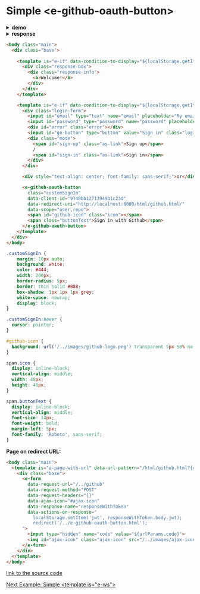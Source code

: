# Simple &lt;e-github-oauth-button&gt;

<details><summary><b>demo</b></summary><br>
  
<a href="http://www.youtube.com/watch?feature=player_embedded&v=PzEPLgav6vQ" target="_blank">
	<img class="youtube-video" src="http://img.youtube.com/vi/PzEPLgav6vQ/0.jpg" width="450"/>
</a>
  
</details><details><summary><b>response</b></summary>

```bash
# request is made on redirect URL page
Request URL: /../github
Request Method: GET
Request Body: {"code": "<some retrieved code from redirect uri page>"}
-------------------------------------------
Status Code: 200 ok
Content-Type: application/json
```
```json
{
  "jwt": "<some jwt token from your endpoint>"
}
```

</details>

```html
<body class="main">
  <div class="base">
    
    <template is="e-if" data-condition-to-display="${localStorage.getItem('jwt') != null}">
      <div class="response-box">
        <div class="response-info">
          <b>Welcome!</b>
        </div>
      </div>
    </template>

    <template is="e-if" data-condition-to-display="${localStorage.getItem('jwt') == null}">
      <div class="login-form">
        <input id="email" type="text" name="email" placeholder="My email" class="login-input">
        <input id="password" type="password" name="password" placeholder="My password" class="login-input">
        <div id="error" class="error"></div>
        <input id="go-button" type="button" value="Sign in" class="login-input">
        <div class="mode">
          <span id="sign-up" class="as-link">Sign up</span>
          /
          <span id="sign-in" class="as-link">Sign in</span>
        </div>
      </div>

      <div style="text-align: center; font-family: sans-serif;">or</div>

      <e-github-oauth-button
        class="customSignIn"
        data-client-id="9740bb12713949b1c23d"
        data-redirect-uri="http://localhost:8000/html/github.html/"
        data-scope="user,repo">
        <span id="github-icon" class="icon"></span>
        <span class="buttonText">Sign in with Github</span>
      </e-github-oauth-button>
    </template>
  </div>
</body>
```
```css
.customSignIn {
    margin: 10px auto;
    background: white;
    color: #444;
    width: 200px;
    border-radius: 5px;
    border: thin solid #888;
    box-shadow: 1px 1px 1px grey;
    white-space: nowrap;
    display: block;
}

.customSignIn:hover {
  cursor: pointer;
}

#github-icon {
  background: url('/../images/github-logo.png') transparent 5px 50% no-repeat;
}

span.icon {
  display: inline-block;
  vertical-align: middle;
  width: 48px;
  height: 48px;
}

span.buttonText {
  display: inline-block;
  vertical-align: middle;
  font-size: 14px;
  font-weight: bold;
  margin-left: 5px;
  font-family: 'Roboto', sans-serif;
}
```

**Page on redirect URL:**

```html
<body class="main">
  <template is="e-page-with-url" data-url-pattern="/html/github.html?{code}">
    <div class="base">
      <e-form
        data-request-url="/../github"
        data-request-method="POST"
        data-request-headers="{}"
        data-ajax-icon="#ajax-icon"
        data-response-name="responseWithToken"
        data-actions-on-response="
          localStorage.setItem('jwt', responseWithToken.body.jwt);
          redirect('/../e-github-oauth-button.html');
      ">
        <input type="hidden" name="code" value="${urlParams.code}">
        <img id="ajax-icon" class="ajax-icon" src="/../images/ajax-icon.svg"/>
      </e-form>
    </div> 
  </template>
</body>
```

[link to the source code](https://github.com/Guseyn/EHTML/blob/master/examples/src/e-github-oauth-button.html)

[Next Example: Simple &lt;template is="e-ws"&gt;](/html/examples/simple-ws.html)
